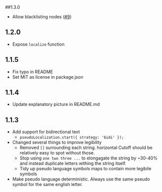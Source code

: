 ##1.3.0
- Allow blacklisting nodes ([#9](https://github.com/tryggvigy/pseudo-localization/pull/9))

## 1.2.0
- Expose `localize` function

## 1.1.5
- Fix typo in README
- Set MIT as license in package.json

## 1.1.4
- Update explanatory picture in README.md

## 1.1.3
- Add support for bidirectional text
  - `pseudoLocalization.start({ strategy: 'bidi' });`
- Changed several things to improve legibility
  - Removed `[]` surrounding each string. horizontal Cutoff should be relatively easy to spot without those.
  - Stop using `one two three ...` to elongagate the string by ~30-40% and instead duplicate letters withing the string itself.
  - Tidy up pseudo language symbols maps to contain more legibile symbols
- Make pseudo language deterministic. Always use the same pseudo symbol for the same english letter.
